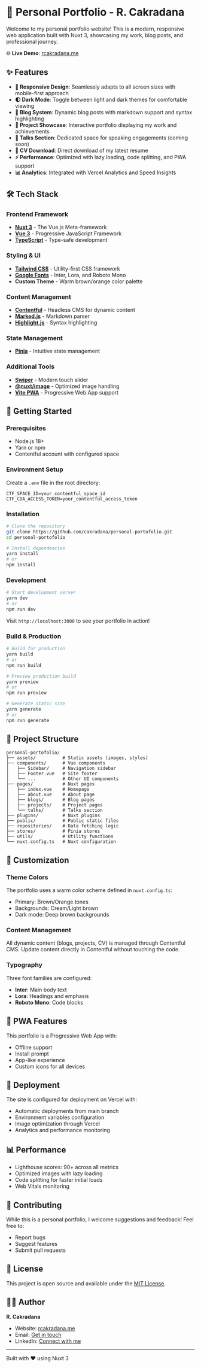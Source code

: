 # 🚀 Personal Portfolio - R. Cakradana

Welcome to my personal portfolio website! This is a modern, responsive web application built with Nuxt 3, showcasing my work, blog posts, and professional journey.

🌐 **Live Demo**: [rcakradana.me](https://rcakradana.me)

## ✨ Features

- **📱 Responsive Design**: Seamlessly adapts to all screen sizes with mobile-first approach
- **🌓 Dark Mode**: Toggle between light and dark themes for comfortable viewing
- **📝 Blog System**: Dynamic blog posts with markdown support and syntax highlighting
- **💼 Project Showcase**: Interactive portfolio displaying my work and achievements
- **🎤 Talks Section**: Dedicated space for speaking engagements (coming soon)
- **📄 CV Download**: Direct download of my latest resume
- **⚡ Performance**: Optimized with lazy loading, code splitting, and PWA support
- **📊 Analytics**: Integrated with Vercel Analytics and Speed Insights

## 🛠️ Tech Stack

### Frontend Framework
- **[Nuxt 3](https://nuxt.com/)** - The Vue.js Meta-framework
- **[Vue 3](https://vuejs.org/)** - Progressive JavaScript Framework
- **[TypeScript](https://www.typescriptlang.org/)** - Type-safe development

### Styling & UI
- **[Tailwind CSS](https://tailwindcss.com/)** - Utility-first CSS framework
- **[Google Fonts](https://fonts.google.com/)** - Inter, Lora, and Roboto Mono
- **Custom Theme** - Warm brown/orange color palette

### Content Management
- **[Contentful](https://www.contentful.com/)** - Headless CMS for dynamic content
- **[Marked.js](https://marked.js.org/)** - Markdown parser
- **[Highlight.js](https://highlightjs.org/)** - Syntax highlighting

### State Management
- **[Pinia](https://pinia.vuejs.org/)** - Intuitive state management

### Additional Tools
- **[Swiper](https://swiperjs.com/)** - Modern touch slider
- **[@nuxt/image](https://image.nuxtjs.org/)** - Optimized image handling
- **[Vite PWA](https://vite-pwa-org.netlify.app/)** - Progressive Web App support

## 🚀 Getting Started

### Prerequisites
- Node.js 18+ 
- Yarn or npm
- Contentful account with configured space

### Environment Setup

Create a `.env` file in the root directory:

```env
CTF_SPACE_ID=your_contentful_space_id
CTF_CDA_ACCESS_TOKEN=your_contentful_access_token
```

### Installation

```bash
# Clone the repository
git clone https://github.com/cakradana/personal-portofolio.git
cd personal-portofolio

# Install dependencies
yarn install
# or
npm install
```

### Development

```bash
# Start development server
yarn dev
# or
npm run dev
```

Visit `http://localhost:3000` to see your portfolio in action!

### Build & Production

```bash
# Build for production
yarn build
# or
npm run build

# Preview production build
yarn preview
# or
npm run preview

# Generate static site
yarn generate
# or
npm run generate
```

## 📁 Project Structure

```
personal-portofolio/
├── assets/          # Static assets (images, styles)
├── components/      # Vue components
│   ├── Sidebar/     # Navigation sidebar
│   ├── Footer.vue   # Site footer
│   └── ...          # Other UI components
├── pages/           # Nuxt pages
│   ├── index.vue    # Homepage
│   ├── about.vue    # About page
│   ├── blogs/       # Blog pages
│   ├── projects/    # Project pages
│   └── talks/       # Talks section
├── plugins/         # Nuxt plugins
├── public/          # Public static files
├── repositories/    # Data fetching logic
├── stores/          # Pinia stores
├── utils/           # Utility functions
└── nuxt.config.ts   # Nuxt configuration
```

## 🎨 Customization

### Theme Colors
The portfolio uses a warm color scheme defined in `nuxt.config.ts`:
- Primary: Brown/Orange tones
- Backgrounds: Cream/Light brown
- Dark mode: Deep brown backgrounds

### Content Management
All dynamic content (blogs, projects, CV) is managed through Contentful CMS. Update content directly in Contentful without touching the code.

### Typography
Three font families are configured:
- **Inter**: Main body text
- **Lora**: Headings and emphasis
- **Roboto Mono**: Code blocks

## 📱 PWA Features

This portfolio is a Progressive Web App with:
- Offline support
- Install prompt
- App-like experience
- Custom icons for all devices

## 🚀 Deployment

The site is configured for deployment on Vercel with:
- Automatic deployments from main branch
- Environment variables configuration
- Image optimization through Vercel
- Analytics and performance monitoring

## 📊 Performance

- Lighthouse scores: 90+ across all metrics
- Optimized images with lazy loading
- Code splitting for faster initial loads
- Web Vitals monitoring

## 🤝 Contributing

While this is a personal portfolio, I welcome suggestions and feedback! Feel free to:
- Report bugs
- Suggest features
- Submit pull requests

## 📄 License

This project is open source and available under the [MIT License](LICENSE).

## 👨‍💻 Author

**R. Cakradana**
- Website: [rcakradana.me](https://rcakradana.me)
- Email: [Get in touch](mailto:rcakradana@gmail.com)
- LinkedIn: [Connect with me](https://linkedin.com/in/rcakradana)

---

Built with ❤️ using Nuxt 3